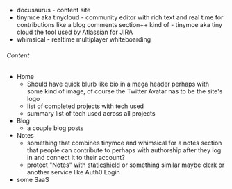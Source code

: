 
- docusaurus - content site 
- tinymce aka tinycloud - community editor with rich text and real time for contributions like a blog comments section++ kind of - tinymce aka tiny cloud the tool used by Atlassian for JIRA
- whimsical - realtime multiplayer whiteboarding 

###### Content
- Home 
	- Should have quick blurb like bio in a mega header perhaps with some kind of image, of course the Twitter Avatar has to be the site's logo
	- list of completed projects with tech used
	- summary list of tech used across all projects
- Blog
	- a couple blog posts
- Notes
	- something that combines tinymce and whimsical for a notes section that people can contribute to perhaps with authorship after they log in and connect it to their account? 
	- protect "Notes" with [staticshield](https://staticshield.vercel.app/docs) or something similar maybe clerk or another service like Auth0
Login
- some SaaS
